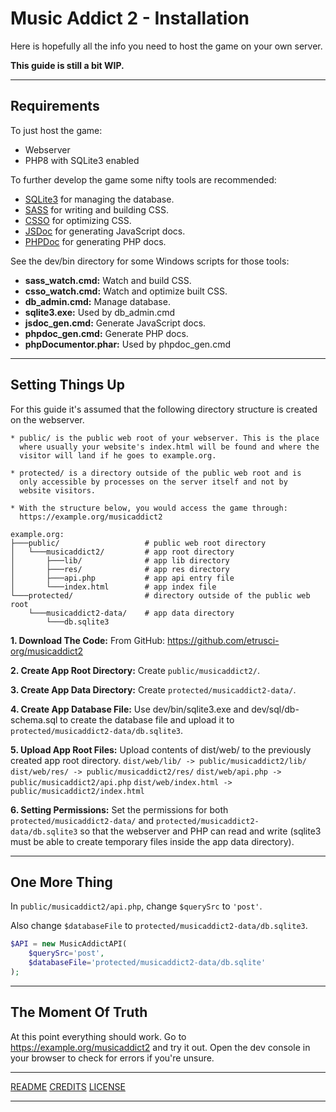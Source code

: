 # Music Addict 2 - Installation

Here is hopefully all the info you need to host the game on your own server.

**This guide is still a bit WIP.**

---

## Requirements

To just host the game:

- Webserver
- PHP8 with SQLite3 enabled

To further develop the game some nifty tools are recommended:

- [SQLite3](https://sqlite.org) for managing the database.
- [SASS](https://sass-lang.com) for  writing and building CSS.
- [CSSO](https://github.com/css/csso) for optimizing CSS.
- [JSDoc](https://jsdoc.app) for generating JavaScript docs.
- [PHPDoc](https://phpdoc.org) for generating PHP docs.

See the dev/bin directory for some Windows scripts for those tools:

- **sass_watch.cmd:** Watch and build CSS.
- **csso_watch.cmd:** Watch and optimize built CSS.
- **db_admin.cmd:** Manage database.
- **sqlite3.exe:** Used by db_admin.cmd
- **jsdoc_gen.cmd:** Generate JavaScript docs.
- **phpdoc_gen.cmd:** Generate PHP docs.
- **phpDocumentor.phar:** Used by phpdoc_gen.cmd

---

## Setting Things Up

For this guide it's assumed that the following directory structure is created on the webserver.

```text
* public/ is the public web root of your webserver. This is the place
  where usually your website's index.html will be found and where the
  visitor will land if he goes to example.org.

* protected/ is a directory outside of the public web root and is
  only accessible by processes on the server itself and not by
  website visitors.

* With the structure below, you would access the game through:
  https://example.org/musicaddict2

example.org:
├───public/                   # public web root directory
│   └───musicaddict2/         # app root directory
│       ├───lib/              # app lib directory
│       ├───res/              # app res directory
│       ├───api.php           # app api entry file
│       └───index.html        # app index file
└───protected/                # directory outside of the public web root
    └───musicaddict2-data/    # app data directory
        └───db.sqlite3
```

**1. Download The Code:**
From GitHub: <https://github.com/etrusci-org/musicaddict2>

**2. Create App Root Directory:**
Create `public/musicaddict2/`.

**3. Create App Data Directory:**
Create `protected/musicaddict2-data/`.

**4. Create App Database File:**
Use dev/bin/sqlite3.exe and dev/sql/db-schema.sql to create the database file and upload it to `protected/musicaddict2-data/db.sqlite3`.

**5. Upload App Root Files:**
Upload contents of dist/web/ to the previously created app root directory.
`dist/web/lib/ -> public/musicaddict2/lib/`
`dist/web/res/ -> public/musicaddict2/res/`
`dist/web/api.php -> public/musicaddict2/api.php`
`dist/web/index.html -> public/musicaddict2/index.html`

**6. Setting Permissions:**
Set the permissions for both `protected/musicaddict2-data/` and `protected/musicaddict2-data/db.sqlite3` so that the webserver and PHP can read and write (sqlite3 must be able to create temporary files inside the app data directory).

---

## One More Thing

In `public/musicaddict2/api.php`, change `$querySrc` to `'post'`.

Also change `$databaseFile` to `protected/musicaddict2-data/db.sqlite3`.

```php
$API = new MusicAddictAPI(
    $querySrc='post',
    $databaseFile='protected/musicaddict2-data/db.sqlite'
);
```

---

## The Moment Of Truth

At this point everything should work. Go to <https://example.org/musicaddict2> and try it out. Open the dev console in your browser to check for errors if you're unsure.

---

[README](https://github.com/etrusci-org/musicaddict2/blob/main/README.md)
[CREDITS](https://github.com/etrusci-org/musicaddict2/blob/main/CREDITS.md)
[LICENSE](https://github.com/etrusci-org/musicaddict2/blob/main/LICENSE.md)

---
